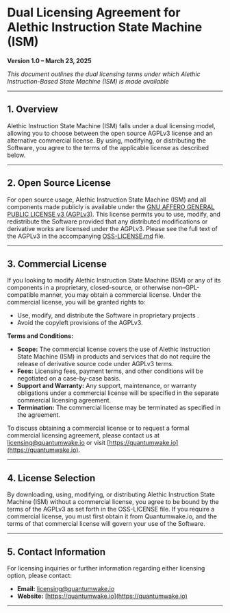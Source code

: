 # Dual Licensing Agreement for Alethic Instruction State Machine (ISM)

**Version 1.0 – March 23, 2025**

*This document outlines the dual licensing terms under which Alethic Instruction-Based State Machine (ISM) is made available*

---

## 1. Overview

Alethic Instruction State Machine (ISM) falls under a dual licensing model, allowing you to choose between the open source AGPLv3 license and an alternative commercial license. By using, modifying, or distributing the Software, you agree to the terms of the applicable license as described below.

---

## 2. Open Source License

For open source usage, Alethic Instruction State Machine (ISM) and all components made publicly is available under the [GNU AFFERO GENERAL PUBLIC LICENSE v3 (AGPLv3)](LICENSE). This license permits you to use, modify, and redistribute the Software provided that any distributed modifications or derivative works are licensed under the AGPLv3. Please see the full text of the AGPLv3 in the accompanying [OSS-LICENSE.md](OSS-LICENSE.md) file.

---

## 3. Commercial License

If you looking to modify Alethic Instruction State Machine (ISM) or any of its components in a proprietary, closed-source, or otherwise non–GPL-compatible manner, you may obtain a commercial license. Under the commercial license, you will be granted rights to:
- Use, modify, and distribute the Software in proprietary projects .
- Avoid the copyleft provisions of the AGPLv3.

**Terms and Conditions:**

- **Scope:** The commercial license covers the use of Alethic Instruction State Machine (ISM) in products and services that do not require the release of derivative source code under AGPLv3 terms.
- **Fees:** Licensing fees, payment terms, and other conditions will be negotiated on a case-by-case basis.
- **Support and Warranty:** Any support, maintenance, or warranty obligations under a commercial license will be specified in the separate commercial licensing agreement.
- **Termination:** The commercial license may be terminated as specified in the agreement.

To discuss obtaining a commercial license or to request a formal commercial licensing agreement, please contact us at [licensing@quantumwake.io](mailto:licensing@quantumwake.io) or visit [https://quantumwake.io](https://quantumwake.io).

---

## 4. License Selection

By downloading, using, modifying, or distributing Alethic Instruction State Machine (ISM) without a commercial license, you agree to be bound by the terms of the AGPLv3 as set forth in the OSS-LICENSE file. If you require a commercial license, you must first obtain it from Quantumwake.io, and the terms of that commercial license will govern your use of the Software.

---

## 5. Contact Information

For licensing inquiries or further information regarding either licensing option, please contact:

- **Email:** [licensing@quantumwake.io](mailto:licensing@quantumwake.io)
- **Website:** [https://quantumwake.io](https://quantumwake.io)

---
